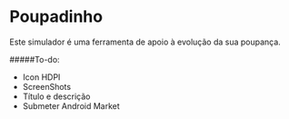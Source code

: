 # Poupadinho

Este simulador é uma ferramenta de apoio à evolução da sua poupança.

#####To-do:
- Icon HDPI
- ScreenShots
- Título e descrição
- Submeter Android Market
